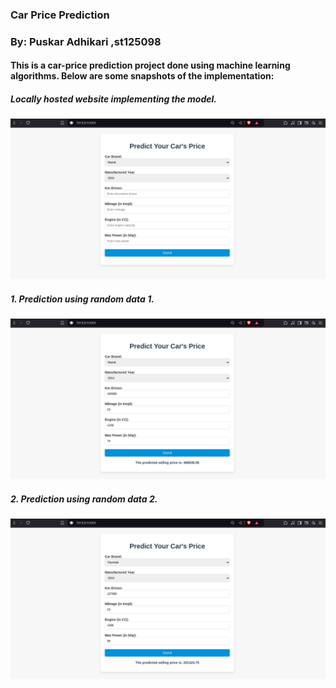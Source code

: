 ### Car Price Prediction
### By: Puskar Adhikari ,st125098

#### This is a car-price prediction project done using machine learning algorithms. Below are some snapshots of the implementation:

##### Locally hosted website implementing the model.
![alt text](snapshots/empty.png)


##### 1. Prediction using random data 1.
![alt text](snapshots/predicted_1.png)


##### 2. Prediction using random data 2.
![alt text](snapshots/pred_2.png)